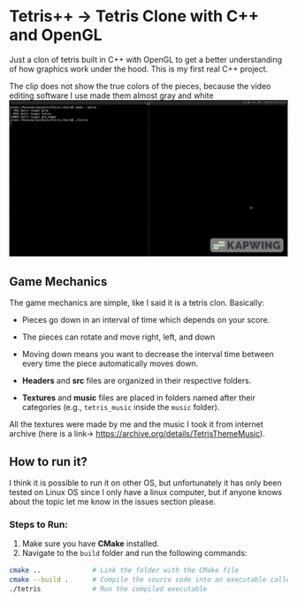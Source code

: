 # Tetris++ -> Tetris Clone with C++ and OpenGL
Just a clon of tetris built in C++ with OpenGL to get a better understanding of how graphics work under the hood. This is my first real C++ project. 


The clip does not show the true colors of the pieces, because the video editing software I use made them almost gray and white
![Tetris Gameplay](clips/clip.gif)

## Game Mechanics

The game mechanics are simple, like I said it is a tetris clon. Basically:

 - Pieces go down in an interval of time which depends on your score.
 - The pieces can rotate and move right, left, and down 
 - Moving down means you want to decrease the interval time between every time the piece automatically moves down.

- **Headers** and **src** files are organized in their respective folders.
- **Textures** and **music** files are placed in folders named after their categories (e.g., `tetris_music` inside the `music` folder).

All the textures were made by me and the music I took it from internet archive (here is a link-> https://archive.org/details/TetrisThemeMusic).

## How to run it?

I think it is possible to run it on other OS, but unfortunately it has only been tested on Linux OS since I only have a linux computer, but if anyone knows about the topic let me know in the issues section please.

### Steps to Run:

1. Make sure you have **CMake** installed.
2. Navigate to the `build` folder and run the following commands:

```bash
cmake ..             # Link the folder with the CMake file
cmake --build .      # Compile the source code into an executable called 'tetris' (without file extension)
./tetris             # Run the compiled executable






